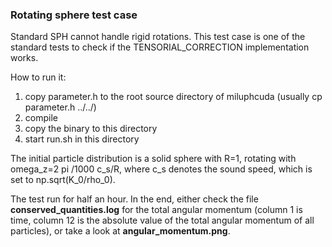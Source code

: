 ### Rotating sphere test case

Standard SPH cannot handle rigid rotations.
This test case is one of the standard tests to check if the TENSORIAL_CORRECTION 
implementation works.

How to run it:
1. copy parameter.h to the root source directory of miluphcuda (usually cp parameter.h ../../)
2. compile 
3. copy the binary to this directory
4. start run.sh in this directory

The initial particle distribution is a solid sphere with R=1, rotating with omega_z=2 pi /1000 c_s/R, where c_s denotes the
sound speed, which is set to np.sqrt(K_0/rho_0).

The test run for half an hour. In the end, either check the file **conserved_quantities.log** for the total
angular momentum (column 1 is time, column 12 is the absolute value of the total angular momentum of all particles), or
take a look at **angular_momentum.png**.
